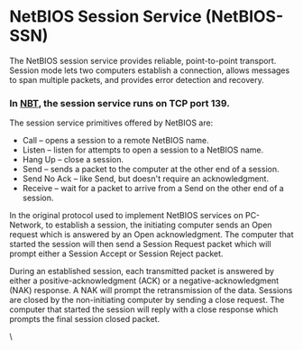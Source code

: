 # NetBIOS Session Service (NetBIOS-SSN)

The NetBIOS session service provides reliable, point-to-point transport. Session mode lets two computers establish a connection, allows messages to span multiple packets, and provides error detection and recovery.&#x20;

### In [NBT](https://en.wikipedia.org/wiki/NetBIOS\_over\_TCP/IP), the session service runs on TCP port 139.

The session service primitives offered by NetBIOS are:

* Call – opens a session to a remote NetBIOS name.
* Listen – listen for attempts to open a session to a NetBIOS name.
* Hang Up – close a session.
* Send – sends a packet to the computer at the other end of a session.
* Send No Ack – like Send, but doesn't require an acknowledgment.
* Receive – wait for a packet to arrive from a Send on the other end of a session.

In the original protocol used to implement NetBIOS services on PC-Network, to establish a session, the initiating computer sends an Open request which is answered by an Open acknowledgment. The computer that started the session will then send a Session Request packet which will prompt either a Session Accept or Session Reject packet.

During an established session, each transmitted packet is answered by either a positive-acknowledgment (ACK) or a negative-acknowledgment (NAK) response. A NAK will prompt the retransmission of the data. Sessions are closed by the non-initiating computer by sending a close request. The computer that started the session will reply with a close response which prompts the final session closed packet.

\
